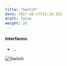 ```yaml
---
title: "Switch"
date: 2017-10-17T15:26:15Z
draft: false
weight: 20
---
```


#### Interfaces:
- ...

![Switch](/images/switch/SWITCH.png)
